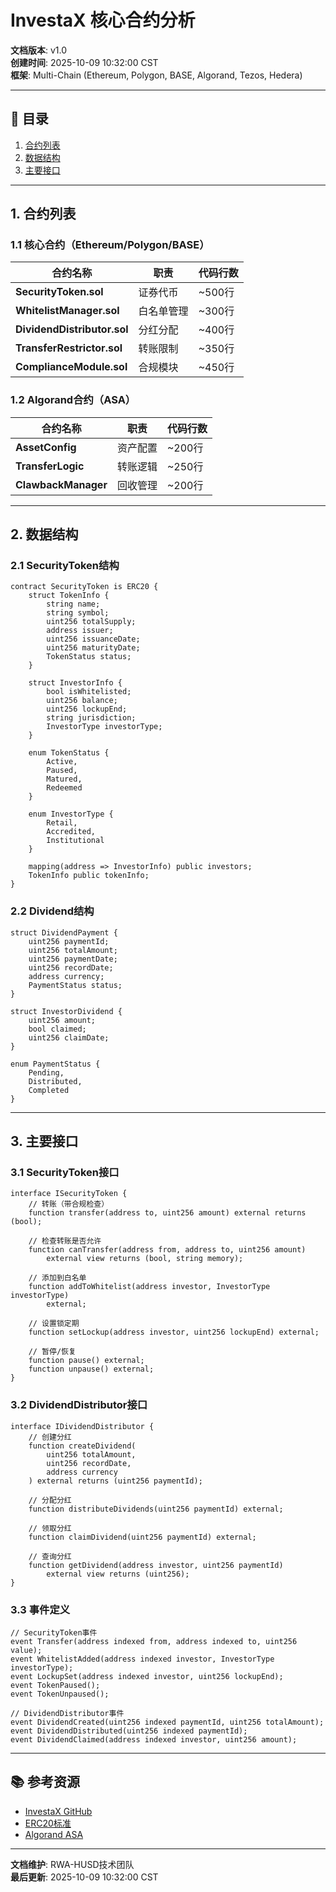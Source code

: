 # InvestaX 核心合约分析

**文档版本**: v1.0  
**创建时间**: 2025-10-09 10:32:00 CST  
**框架**: Multi-Chain (Ethereum, Polygon, BASE, Algorand, Tezos, Hedera)

---

## 📑 目录

1. [合约列表](#1-合约列表)
2. [数据结构](#2-数据结构)
3. [主要接口](#3-主要接口)

---

## 1. 合约列表

### 1.1 核心合约（Ethereum/Polygon/BASE）

| 合约名称 | 职责 | 代码行数 |
|---------|------|---------|
| **SecurityToken.sol** | 证券代币 | ~500行 |
| **WhitelistManager.sol** | 白名单管理 | ~300行 |
| **DividendDistributor.sol** | 分红分配 | ~400行 |
| **TransferRestrictor.sol** | 转账限制 | ~350行 |
| **ComplianceModule.sol** | 合规模块 | ~450行 |

### 1.2 Algorand合约（ASA）

| 合约名称 | 职责 | 代码行数 |
|---------|------|---------|
| **AssetConfig** | 资产配置 | ~200行 |
| **TransferLogic** | 转账逻辑 | ~250行 |
| **ClawbackManager** | 回收管理 | ~200行 |

---

## 2. 数据结构

### 2.1 SecurityToken结构

```solidity
contract SecurityToken is ERC20 {
    struct TokenInfo {
        string name;
        string symbol;
        uint256 totalSupply;
        address issuer;
        uint256 issuanceDate;
        uint256 maturityDate;
        TokenStatus status;
    }
    
    struct InvestorInfo {
        bool isWhitelisted;
        uint256 balance;
        uint256 lockupEnd;
        string jurisdiction;
        InvestorType investorType;
    }
    
    enum TokenStatus {
        Active,
        Paused,
        Matured,
        Redeemed
    }
    
    enum InvestorType {
        Retail,
        Accredited,
        Institutional
    }
    
    mapping(address => InvestorInfo) public investors;
    TokenInfo public tokenInfo;
}
```

### 2.2 Dividend结构

```solidity
struct DividendPayment {
    uint256 paymentId;
    uint256 totalAmount;
    uint256 paymentDate;
    uint256 recordDate;
    address currency;
    PaymentStatus status;
}

struct InvestorDividend {
    uint256 amount;
    bool claimed;
    uint256 claimDate;
}

enum PaymentStatus {
    Pending,
    Distributed,
    Completed
}
```

---

## 3. 主要接口

### 3.1 SecurityToken接口

```solidity
interface ISecurityToken {
    // 转账（带合规检查）
    function transfer(address to, uint256 amount) external returns (bool);
    
    // 检查转账是否允许
    function canTransfer(address from, address to, uint256 amount) 
        external view returns (bool, string memory);
    
    // 添加到白名单
    function addToWhitelist(address investor, InvestorType investorType) 
        external;
    
    // 设置锁定期
    function setLockup(address investor, uint256 lockupEnd) external;
    
    // 暂停/恢复
    function pause() external;
    function unpause() external;
}
```

### 3.2 DividendDistributor接口

```solidity
interface IDividendDistributor {
    // 创建分红
    function createDividend(
        uint256 totalAmount,
        uint256 recordDate,
        address currency
    ) external returns (uint256 paymentId);
    
    // 分配分红
    function distributeDividends(uint256 paymentId) external;
    
    // 领取分红
    function claimDividend(uint256 paymentId) external;
    
    // 查询分红
    function getDividend(address investor, uint256 paymentId) 
        external view returns (uint256);
}
```

### 3.3 事件定义

```solidity
// SecurityToken事件
event Transfer(address indexed from, address indexed to, uint256 value);
event WhitelistAdded(address indexed investor, InvestorType investorType);
event LockupSet(address indexed investor, uint256 lockupEnd);
event TokenPaused();
event TokenUnpaused();

// DividendDistributor事件
event DividendCreated(uint256 indexed paymentId, uint256 totalAmount);
event DividendDistributed(uint256 indexed paymentId);
event DividendClaimed(address indexed investor, uint256 amount);
```

---

## 📚 参考资源

- [InvestaX GitHub](https://github.com/investax)
- [ERC20标准](https://eips.ethereum.org/EIPS/eip-20)
- [Algorand ASA](https://developer.algorand.org/docs/get-details/asa/)

---

**文档维护**: RWA-HUSD技术团队  
**最后更新**: 2025-10-09 10:32:00 CST
